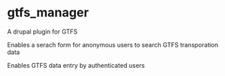 gtfs_manager
============

A drupal plugin for GTFS

Enables a serach form for anonymous users to search GTFS transporation data

Enables GTFS data entry by authenticated users
